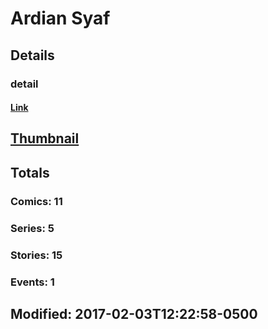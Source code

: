 # Ardian  Syaf 
## Details
### detail
#### [Link](http://marvel.com/comics/creators/12969/ardian_syaf?utm_campaign=apiRef&utm_source=225578a89fc76f3d20fbffda5d17a88d)
## [Thumbnail](http://i.annihil.us/u/prod/marvel/i/mg/b/40/image_not_available.jpg)
## Totals
### Comics: 11
### Series: 5
### Stories: 15
### Events: 1
## Modified: 2017-02-03T12:22:58-0500